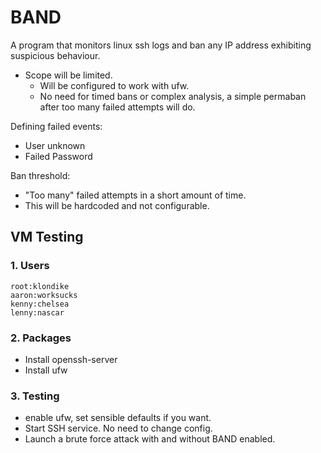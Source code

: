 # BAND

A program that monitors linux ssh logs and ban any IP address exhibiting suspicious behaviour.

- Scope will be limited.
    - Will be configured to work with ufw.
	- No need for timed bans or complex analysis, a simple permaban after too many failed attempts will do.

Defining failed events:
- User unknown
- Failed Password

Ban threshold:
- "Too many" failed attempts in a short amount of time.
- This will be hardcoded and not configurable.

## VM Testing

### 1. Users
```
root:klondike
aaron:worksucks
kenny:chelsea
lenny:nascar
```

### 2. Packages
- Install openssh-server
- Install ufw

### 3. Testing
- enable ufw, set sensible defaults if you want.
- Start SSH service. No need to change config.
- Launch a brute force attack with and without BAND enabled.